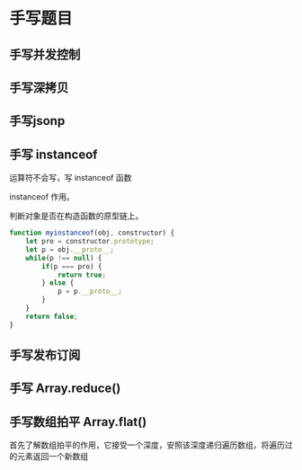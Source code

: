 # 手写题目

## 手写并发控制

## 手写深拷贝

## 手写jsonp

## 手写 instanceof


 运算符不会写，写 instanceof 函数

 instanceof 作用。 

 判断对象是否在构造函数的原型链上。 

```js
function myinstanceof(obj, constructor) {
    let pro = constructor.prototype;
    let p = obj.__proto__;
    while(p !== null) {
        if(p === pro) {
            return true;
        } else {
            p = p.__proto__;
        }
    }
    return false;
}
```

## 手写发布订阅

## 手写 Array.reduce()

## 手写数组拍平 Array.flat()

首先了解数组拍平的作用，它接受一个深度，安照该深度递归遍历数组，将遍历过的元素返回一个新数组    

```js

```

